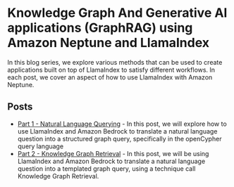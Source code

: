 # Knowledge Graph And Generative AI applications (GraphRAG) using Amazon Neptune and LlamaIndex

In this blog series, we explore various methods that can be used to create applications built on top of LlamaIndex to satisfy different workflows. In each post, we cover an aspect of how to use LlamaIndex with Amazon Neptune.

## Posts

- [Part 1 - Natural Language Querying]() - In this post, we will explore how to use LlamaIndex and Amazon Bedrock to translate a natural language question into a structured graph query, specifically in the openCypher query language
- [Part 2 - Knowledge Graph Retrieval]() - In this post, we will be using LlamaIndex and Amazon Bedrock to translate a natural language question into a templated graph query, using a technique call Knowledge Graph Retrieval.

